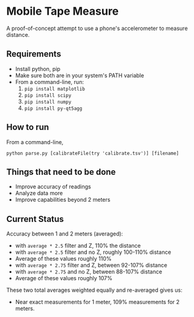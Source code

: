 # Mobile Tape Measure

A proof-of-concept attempt to use a phone's accelerometer to measure distance.

## Requirements

* Install python, pip
* Make sure both are in your system's PATH variable
* From a command-line, run:
    1. `pip install matplotlib`
    1. `pip install scipy`
    1. `pip install numpy`
    1. `pip install py-qt5agg`

## How to run

From a command-line,

`python parse.py [calibrateFile(try 'calibrate.tsv')] [filename]`

## Things that need to be done

* Improve accuracy of readings
* Analyze data more
* Improve capabilities beyond 2 meters

## Current Status

Accuracy between 1 and 2 meters (averaged):

* with `average * 2.5` filter and Z, 110% the distance
* with `average * 2.5` filter and no Z, roughly 100-110% distance
* Average of these values roughly 110%
* with `average * 2.75` filter and Z, between 92-107% distance
* with `average * 2.75` and no Z, between 88-107% distance
* Average of these values roughly 107%

These two total averages weighted equally and re-averaged gives us:

* Near exact measurements for 1 meter, 109% measurements for 2 meters.